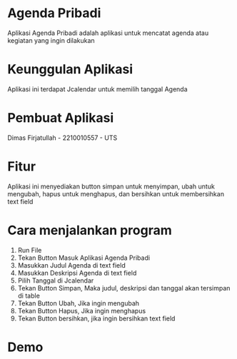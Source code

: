 # Agenda Pribadi
Aplikasi Agenda Pribadi adalah aplikasi untuk mencatat agenda atau kegiatan yang ingin dilakukan 

# Keunggulan Aplikasi
Aplikasi ini terdapat Jcalendar untuk memilih tanggal Agenda

# Pembuat Aplikasi
Dimas Firjatullah - 2210010557 - UTS

# Fitur
Aplikasi ini menyediakan button simpan untuk menyimpan, ubah untuk mengubah, hapus untuk menghapus, dan bersihkan untuk membersihkan text field

# Cara menjalankan program
1. Run File  
2. Tekan Button Masuk Aplikasi Agenda Pribadi
3. Masukkan Judul Agenda di text field
4. Masukkan Deskripsi Agenda di text field
5. Pilih Tanggal di Jcalendar
6. Tekan Button Simpan, Maka judul, deskripsi dan tanggal akan tersimpan di table
7. Tekan Button Ubah, Jika ingin mengubah 
8. Tekan Button Hapus, Jika ingin menghapus
9. Tekan Button bersihkan, jika ingin bersihkan text field

# Demo